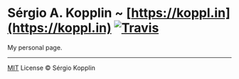 # Sérgio A. Kopplin ~ [https://koppl.in](https://koppl.in) [![Travis](https://img.shields.io/travis/sergiokopplin/sergiokopplin.github.io.svg)](https://travis-ci.org/sergiokopplin/sergiokopplin.github.io)

My personal page.

---

[MIT](http://kopplin.mit-license.org/) License © Sérgio Kopplin
